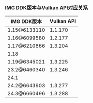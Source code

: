 ### IMG DDK版本与Vulkan API对应关系



| IMG DDK版本  | Vulkan API |
| ------------ | ---------- |
| 1.15@6133110 | 1.1.170    |
| 1.16@6099580 | 1.2.177    |
| 1.17@6210866 | 1.3.204    |
| 1.18         |            |
| 1.19@6345021 | 1.3.225    |
| 23.2@6460340 | 1.3.246    |
| 24.1         |            |
| 24.2@6643903 | 1.3.277    |
| 24.3@6660496 | 1.3.288    |


